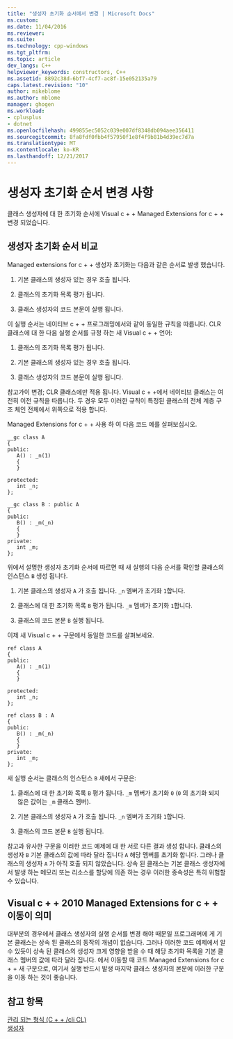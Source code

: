 ```yaml
---
title: "생성자 초기화 순서에서 변경 | Microsoft Docs"
ms.custom: 
ms.date: 11/04/2016
ms.reviewer: 
ms.suite: 
ms.technology: cpp-windows
ms.tgt_pltfrm: 
ms.topic: article
dev_langs: C++
helpviewer_keywords: constructors, C++
ms.assetid: 8892c38d-6bf7-4cf7-ac8f-15e052135a79
caps.latest.revision: "10"
author: mikeblome
ms.author: mblome
manager: ghogen
ms.workload:
- cplusplus
- dotnet
ms.openlocfilehash: 499855ec5052c039e007df8348db094aee356411
ms.sourcegitcommit: 8fa8fdf0fbb4f57950f1e8f4f9b81b4d39ec7d7a
ms.translationtype: MT
ms.contentlocale: ko-KR
ms.lasthandoff: 12/21/2017
---
```

# <a name="changes-in-constructor-initialization-order"></a>생성자 초기화 순서 변경 사항
클래스 생성자에 대 한 초기화 순서에 Visual c + + Managed Extensions for c + + 변경 되었습니다.  
  
## <a name="comparison-of-constructor-initialization-order"></a>생성자 초기화 순서 비교  
 Managed extensions for c + + 생성자 초기화는 다음과 같은 순서로 발생 했습니다.  
  
1.  기본 클래스의 생성자 있는 경우 호출 됩니다.  
  
2.  클래스의 초기화 목록 평가 됩니다.  
  
3.  클래스 생성자의 코드 본문이 실행 됩니다.  
  
 이 실행 순서는 네이티브 c + + 프로그래밍에서와 같이 동일한 규칙을 따릅니다. CLR 클래스에 대 한 다음 실행 순서를 규정 하는 새 Visual c + + 언어:  
  
1.  클래스의 초기화 목록 평가 됩니다.  
  
2.  기본 클래스의 생성자 있는 경우 호출 됩니다.  
  
3.  클래스 생성자의 코드 본문이 실행 됩니다.  
  
 참고가이 변경; CLR 클래스에만 적용 됩니다. Visual c + +에서 네이티브 클래스는 여전히 이전 규칙을 따릅니다. 두 경우 모두 이러한 규칙이 특정된 클래스의 전체 계층 구조 체인 전체에서 위쪽으로 적용 합니다.  
  
 Managed Extensions for c + + 사용 하 여 다음 코드 예를 살펴보십시오.  
  
```  
__gc class A  
{  
public:  
   A() : _n(1)  
   {  
   }  
  
protected:  
   int _n;  
};  
  
__gc class B : public A  
{  
public:  
   B() : _m(_n)  
   {  
   }  
private:  
   int _m;  
};  
```  
  
 위에서 설명한 생성자 초기화 순서에 따르면 때 새 실행의 다음 순서를 확인할 클래스의 인스턴스 `B` 생성 됩니다.  
  
1.  기본 클래스의 생성자 `A` 가 호출 됩니다. `_n` 멤버가 초기화 `1`합니다.  
  
2.  클래스에 대 한 초기화 목록 `B` 평가 됩니다. `_m` 멤버가 초기화 `1`합니다.  
  
3.  클래스의 코드 본문 `B` 실행 됩니다.  
  
 이제 새 Visual c + + 구문에서 동일한 코드를 살펴보세요.  
  
```  
ref class A  
{  
public:  
   A() : _n(1)  
   {  
   }  
  
protected:  
   int _n;  
};  
  
ref class B : A  
{  
public:  
   B() : _m(_n)  
   {  
   }  
private:  
   int _m;  
};  
```  
  
 새 실행 순서는 클래스의 인스턴스 `B` 새에서 구문은:  
  
1.  클래스에 대 한 초기화 목록 `B` 평가 됩니다. `_m` 멤버가 초기화 `0` (`0` 의 초기화 되지 않은 값이는 `_m` 클래스 멤버).  
  
2.  기본 클래스의 생성자 `A` 가 호출 됩니다. `_n` 멤버가 초기화 `1`합니다.  
  
3.  클래스의 코드 본문 `B` 실행 됩니다.  
  
 참고과 유사한 구문을 이러한 코드 예제에 대 한 서로 다른 결과 생성 합니다. 클래스의 생성자 `B` 기본 클래스의 값에 따라 달라 집니다 `A` 해당 멤버를 초기화 합니다. 그러나 클래스의 생성자 `A` 가 아직 호출 되지 않았습니다. 상속 된 클래스는 기본 클래스 생성자에서 발생 하는 메모리 또는 리소스를 할당에 의존 하는 경우 이러한 종속성은 특히 위험할 수 있습니다.  
  
## <a name="what-this-means-going-from-managed-extensions-for-c-to-visual-c-2010"></a>Visual c + + 2010 Managed Extensions for c + + 이동이 의미  
 대부분의 경우에서 클래스 생성자의 실행 순서를 변경 해야 때문일 프로그래머에 게 기본 클래스는 상속 된 클래스의 동작의 개념이 없습니다. 그러나 이러한 코드 예제에서 알 수 있듯이 상속 된 클래스의 생성자 크게 영향을 받을 수 때 해당 초기화 목록을 기본 클래스 멤버의 값에 따라 달라 집니다. 에서 이동할 때 코드 Managed Extensions for c + + 새 구문으로, 여기서 실행 반드시 발생 마지막 클래스 생성자의 본문에 이러한 구문을 이동 하는 것이 좋습니다.  
  
## <a name="see-also"></a>참고 항목  
 [관리 되는 형식 (C + + /cli CL)](../dotnet/managed-types-cpp-cl.md)   
 [생성자](../cpp/constructors-cpp.md)   
 
